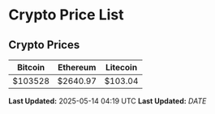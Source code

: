 # Crypto Price List

## Crypto Prices
| Bitcoin | Ethereum | Litecoin |
| ------- | -------- | -------- |
| $103528 | $2640.97 | $103.04 |
**Last Updated:** 2025-05-14 04:19 UTC
**Last Updated:** $DATE$
